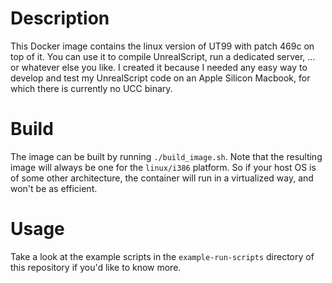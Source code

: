 # Description
This Docker image contains the linux version of UT99 with patch 469c on top of it. You can use it to compile UnrealScript, run a dedicated server, ... or whatever else you like. I created it because I needed any easy way to develop and test my UnrealScript code on an Apple Silicon Macbook, for which there is currently no UCC binary.

# Build
The image can be built by running `./build_image.sh`. Note that the resulting image will always be one for the `linux/i386` platform. So if your host OS is of some other architecture, the container will run in a virtualized way, and won't be as efficient.

# Usage
Take a look at the example scripts in the `example-run-scripts` directory of this repository if you'd like to know more.